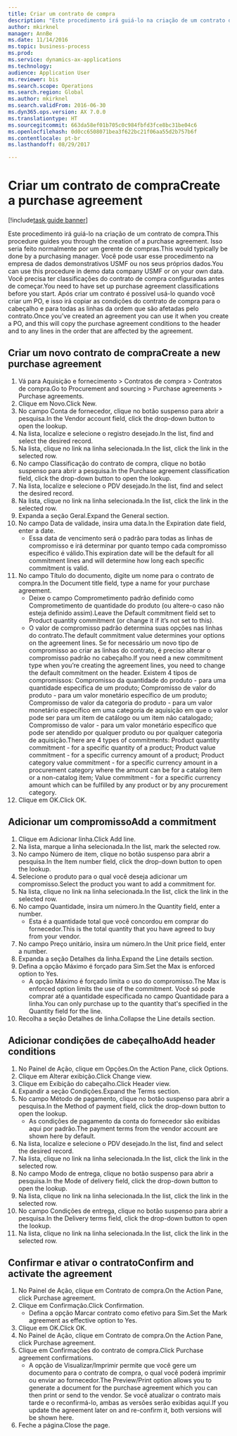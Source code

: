 ```yaml
--- 
title: Criar um contrato de compra
description: "Este procedimento irá guiá-lo na criação de um contrato de compra."
author: mkirknel
manager: AnnBe
ms.date: 11/14/2016
ms.topic: business-process
ms.prod: 
ms.service: dynamics-ax-applications
ms.technology: 
audience: Application User
ms.reviewer: bis
ms.search.scope: Operations
ms.search.region: Global
ms.author: mkirknel
ms.search.validFrom: 2016-06-30
ms.dyn365.ops.version: AX 7.0.0
ms.translationtype: HT
ms.sourcegitcommit: 663da58ef01b705c0c984fbfd3fce8bc31be04c6
ms.openlocfilehash: 0d0cc6508071bea3f622bc21f06aa55d2b757b6f
ms.contentlocale: pt-br
ms.lasthandoff: 08/29/2017

---
```

# <a name="create-a-purchase-agreement"></a><span data-ttu-id="caf25-103">Criar um contrato de compra</span><span class="sxs-lookup"><span data-stu-id="caf25-103">Create a purchase agreement</span></span>

[!include[task guide banner](../../includes/task-guide-banner.md)]

<span data-ttu-id="caf25-104">Este procedimento irá guiá-lo na criação de um contrato de compra.</span><span class="sxs-lookup"><span data-stu-id="caf25-104">This procedure guides you through the creation of a purchase agreement.</span></span> <span data-ttu-id="caf25-105">Isso seria feito normalmente por um gerente de compras.</span><span class="sxs-lookup"><span data-stu-id="caf25-105">This would typically be done by a purchasing manager.</span></span> <span data-ttu-id="caf25-106">Você pode usar esse procedimento na empresa de dados demonstrativos USMF ou nos seus próprios dados.</span><span class="sxs-lookup"><span data-stu-id="caf25-106">You can use this procedure in demo data company USMF or on your own data.</span></span> <span data-ttu-id="caf25-107">Você precisa ter classificações do contrato de compra configuradas antes de começar.</span><span class="sxs-lookup"><span data-stu-id="caf25-107">You need to have set up purchase agreement classifications before you start.</span></span> <span data-ttu-id="caf25-108">Após criar um contrato é possível usá-lo quando você criar um PO, e isso irá copiar as condições do contrato de compra para o cabeçalho e para todas as linhas da ordem que são afetadas pelo contrato.</span><span class="sxs-lookup"><span data-stu-id="caf25-108">Once you've created an agreement you can use it when you create a PO, and this will copy the purchase agreement conditions to the header and to any lines in the order that are affected by the agreement.</span></span>


## <a name="create-a-new-purchase-agreement"></a><span data-ttu-id="caf25-109">Criar um novo contrato de compra</span><span class="sxs-lookup"><span data-stu-id="caf25-109">Create a new purchase agreement</span></span>
1. <span data-ttu-id="caf25-110">Vá para Aquisição e fornecimento > Contratos de compra > Contratos de compra.</span><span class="sxs-lookup"><span data-stu-id="caf25-110">Go to Procurement and sourcing > Purchase agreements > Purchase agreements.</span></span>
2. <span data-ttu-id="caf25-111">Clique em Novo.</span><span class="sxs-lookup"><span data-stu-id="caf25-111">Click New.</span></span>
3. <span data-ttu-id="caf25-112">No campo Conta de fornecedor, clique no botão suspenso para abrir a pesquisa.</span><span class="sxs-lookup"><span data-stu-id="caf25-112">In the Vendor account field, click the drop-down button to open the lookup.</span></span>
4. <span data-ttu-id="caf25-113">Na lista, localize e selecione o registro desejado.</span><span class="sxs-lookup"><span data-stu-id="caf25-113">In the list, find and select the desired record.</span></span>
5. <span data-ttu-id="caf25-114">Na lista, clique no link na linha selecionada.</span><span class="sxs-lookup"><span data-stu-id="caf25-114">In the list, click the link in the selected row.</span></span>
6. <span data-ttu-id="caf25-115">No campo Classificação do contrato de compra, clique no botão suspenso para abrir a pesquisa.</span><span class="sxs-lookup"><span data-stu-id="caf25-115">In the Purchase agreement classification field, click the drop-down button to open the lookup.</span></span>
7. <span data-ttu-id="caf25-116">Na lista, localize e selecione o PDV desejado.</span><span class="sxs-lookup"><span data-stu-id="caf25-116">In the list, find and select the desired record.</span></span>
8. <span data-ttu-id="caf25-117">Na lista, clique no link na linha selecionada.</span><span class="sxs-lookup"><span data-stu-id="caf25-117">In the list, click the link in the selected row.</span></span>
9. <span data-ttu-id="caf25-118">Expanda a seção Geral.</span><span class="sxs-lookup"><span data-stu-id="caf25-118">Expand the General section.</span></span>
10. <span data-ttu-id="caf25-119">No campo Data de validade, insira uma data.</span><span class="sxs-lookup"><span data-stu-id="caf25-119">In the Expiration date field, enter a date.</span></span>
    * <span data-ttu-id="caf25-120">Essa data de vencimento será o padrão para todas as linhas de compromisso e irá determinar por quanto tempo cada compromisso específico é válido.</span><span class="sxs-lookup"><span data-stu-id="caf25-120">This expiration date will be the default for all commitment lines and will determine how long each specific commitment is valid.</span></span>  
11. <span data-ttu-id="caf25-121">No campo Título do documento, digite um nome para o contrato de compra.</span><span class="sxs-lookup"><span data-stu-id="caf25-121">In the Document title field, type a name for your purchase agreement.</span></span>
    * <span data-ttu-id="caf25-122">Deixe o campo Comprometimento padrão definido como Comprometimento de quantidade do produto (ou altere-o caso não esteja definido assim).</span><span class="sxs-lookup"><span data-stu-id="caf25-122">Leave the Default commitment field set to Product quantity commitment (or change it if it’s not set to this).</span></span>  
    * <span data-ttu-id="caf25-123">O valor de compromisso padrão determina suas opções nas linhas do contrato.</span><span class="sxs-lookup"><span data-stu-id="caf25-123">The default commitment value determines your options on the agreement lines.</span></span> <span data-ttu-id="caf25-124">Se for necessário um novo tipo de compromisso ao criar as linhas do contrato, é preciso alterar o compromisso padrão no cabeçalho.</span><span class="sxs-lookup"><span data-stu-id="caf25-124">If you need a new commitment type when you’re creating the agreement lines, you need to change the default commitment on the header.</span></span>  <span data-ttu-id="caf25-125">Existem 4 tipos de compromissos: Compromisso da quantidade do produto - para uma quantidade específica de um produto; Compromisso de valor do produto - para um valor monetário específico de um produto; Compromisso de valor da categoria do produto - para um valor monetário específico em uma categoria de aquisição em que o valor pode ser para um item de catálogo ou um item não catalogado; Compromisso de valor - para um valor monetário específico que pode ser atendido por qualquer produto ou por qualquer categoria de aquisição.</span><span class="sxs-lookup"><span data-stu-id="caf25-125">There are 4 types of commitments: Product quantity commitment - for a specific quantity of a product; Product value commitment - for a specific currency amount of a product; Product category value commitment - for a specific currency amount in a procurement category where the amount can be for a catalog item or a non-catalog item; Value commitment - for a specific currency amount which can be fulfilled by any product or by any procurement category.</span></span>  
12. <span data-ttu-id="caf25-126">Clique em OK.</span><span class="sxs-lookup"><span data-stu-id="caf25-126">Click OK.</span></span>

## <a name="add-a-commitment"></a><span data-ttu-id="caf25-127">Adicionar um compromisso</span><span class="sxs-lookup"><span data-stu-id="caf25-127">Add a commitment</span></span>
1. <span data-ttu-id="caf25-128">Clique em Adicionar linha.</span><span class="sxs-lookup"><span data-stu-id="caf25-128">Click Add line.</span></span>
2. <span data-ttu-id="caf25-129">Na lista, marque a linha selecionada.</span><span class="sxs-lookup"><span data-stu-id="caf25-129">In the list, mark the selected row.</span></span>
3. <span data-ttu-id="caf25-130">No campo Número de item, clique no botão suspenso para abrir a pesquisa.</span><span class="sxs-lookup"><span data-stu-id="caf25-130">In the Item number field, click the drop-down button to open the lookup.</span></span>
4. <span data-ttu-id="caf25-131">Selecione o produto para o qual você deseja adicionar um compromisso.</span><span class="sxs-lookup"><span data-stu-id="caf25-131">Select the product you want to add a commitment for.</span></span>
5. <span data-ttu-id="caf25-132">Na lista, clique no link na linha selecionada.</span><span class="sxs-lookup"><span data-stu-id="caf25-132">In the list, click the link in the selected row.</span></span>
6. <span data-ttu-id="caf25-133">No campo Quantidade, insira um número.</span><span class="sxs-lookup"><span data-stu-id="caf25-133">In the Quantity field, enter a number.</span></span>
    * <span data-ttu-id="caf25-134">Esta é a quantidade total que você concordou em comprar do fornecedor.</span><span class="sxs-lookup"><span data-stu-id="caf25-134">This is the total quantity that you have agreed to buy from your vendor.</span></span>  
7. <span data-ttu-id="caf25-135">No campo Preço unitário, insira um número.</span><span class="sxs-lookup"><span data-stu-id="caf25-135">In the Unit price field, enter a number.</span></span>
8. <span data-ttu-id="caf25-136">Expanda a seção Detalhes da linha.</span><span class="sxs-lookup"><span data-stu-id="caf25-136">Expand the Line details section.</span></span>
9. <span data-ttu-id="caf25-137">Defina a opção Máximo é forçado para Sim.</span><span class="sxs-lookup"><span data-stu-id="caf25-137">Set the Max is enforced option to Yes.</span></span>
    * <span data-ttu-id="caf25-138">A opção Máximo é forçado limita o uso do compromisso.</span><span class="sxs-lookup"><span data-stu-id="caf25-138">The Max is enforced option limits the use of the commitment.</span></span> <span data-ttu-id="caf25-139">Você só pode comprar até a quantidade especificada no campo Quantidade para a linha.</span><span class="sxs-lookup"><span data-stu-id="caf25-139">You can only purchase up to the quantity that's specified in the Quantity field for the line.</span></span>  
10. <span data-ttu-id="caf25-140">Recolha a seção Detalhes de linha.</span><span class="sxs-lookup"><span data-stu-id="caf25-140">Collapse the Line details section.</span></span>

## <a name="add-header-conditions"></a><span data-ttu-id="caf25-141">Adicionar condições de cabeçalho</span><span class="sxs-lookup"><span data-stu-id="caf25-141">Add header conditions</span></span>
1. <span data-ttu-id="caf25-142">No Painel de Ação, clique em Opções.</span><span class="sxs-lookup"><span data-stu-id="caf25-142">On the Action Pane, click Options.</span></span>
2. <span data-ttu-id="caf25-143">Clique em Alterar exibição.</span><span class="sxs-lookup"><span data-stu-id="caf25-143">Click Change view.</span></span>
3. <span data-ttu-id="caf25-144">Clique em Exibição do cabeçalho.</span><span class="sxs-lookup"><span data-stu-id="caf25-144">Click Header view.</span></span>
4. <span data-ttu-id="caf25-145">Expandir a seção Condições.</span><span class="sxs-lookup"><span data-stu-id="caf25-145">Expand the Terms section.</span></span>
5. <span data-ttu-id="caf25-146">No campo Método de pagamento, clique no botão suspenso para abrir a pesquisa.</span><span class="sxs-lookup"><span data-stu-id="caf25-146">In the Method of payment field, click the drop-down button to open the lookup.</span></span>
    * <span data-ttu-id="caf25-147">As condições de pagamento da conta do fornecedor são exibidas aqui por padrão.</span><span class="sxs-lookup"><span data-stu-id="caf25-147">The payment terms from the vendor account are shown here by default.</span></span>       
6. <span data-ttu-id="caf25-148">Na lista, localize e selecione o PDV desejado.</span><span class="sxs-lookup"><span data-stu-id="caf25-148">In the list, find and select the desired record.</span></span>
7. <span data-ttu-id="caf25-149">Na lista, clique no link na linha selecionada.</span><span class="sxs-lookup"><span data-stu-id="caf25-149">In the list, click the link in the selected row.</span></span>
8. <span data-ttu-id="caf25-150">No campo Modo de entrega, clique no botão suspenso para abrir a pesquisa.</span><span class="sxs-lookup"><span data-stu-id="caf25-150">In the Mode of delivery field, click the drop-down button to open the lookup.</span></span>
9. <span data-ttu-id="caf25-151">Na lista, clique no link na linha selecionada.</span><span class="sxs-lookup"><span data-stu-id="caf25-151">In the list, click the link in the selected row.</span></span>
10. <span data-ttu-id="caf25-152">No campo Condições de entrega, clique no botão suspenso para abrir a pesquisa.</span><span class="sxs-lookup"><span data-stu-id="caf25-152">In the Delivery terms field, click the drop-down button to open the lookup.</span></span>
11. <span data-ttu-id="caf25-153">Na lista, clique no link na linha selecionada.</span><span class="sxs-lookup"><span data-stu-id="caf25-153">In the list, click the link in the selected row.</span></span>

## <a name="confirm-and-activate-the-agreement"></a><span data-ttu-id="caf25-154">Confirmar e ativar o contrato</span><span class="sxs-lookup"><span data-stu-id="caf25-154">Confirm and activate the agreement</span></span>
1. <span data-ttu-id="caf25-155">No Painel de Ação, clique em Contrato de compra.</span><span class="sxs-lookup"><span data-stu-id="caf25-155">On the Action Pane, click Purchase agreement.</span></span>
2. <span data-ttu-id="caf25-156">Clique em Confirmação.</span><span class="sxs-lookup"><span data-stu-id="caf25-156">Click Confirmation.</span></span>
    * <span data-ttu-id="caf25-157">Defina a opção Marcar contrato como efetivo para Sim.</span><span class="sxs-lookup"><span data-stu-id="caf25-157">Set the Mark agreement as effective option to Yes.</span></span>  
3. <span data-ttu-id="caf25-158">Clique em OK.</span><span class="sxs-lookup"><span data-stu-id="caf25-158">Click OK.</span></span>
4. <span data-ttu-id="caf25-159">No Painel de Ação, clique em Contrato de compra.</span><span class="sxs-lookup"><span data-stu-id="caf25-159">On the Action Pane, click Purchase agreement.</span></span>
5. <span data-ttu-id="caf25-160">Clique em Confirmações do contrato de compra.</span><span class="sxs-lookup"><span data-stu-id="caf25-160">Click Purchase agreement confirmations.</span></span>
    * <span data-ttu-id="caf25-161">A opção de Visualizar/Imprimir permite que você gere um documento para o contrato de compra, o qual você poderá imprimir ou enviar ao fornecedor.</span><span class="sxs-lookup"><span data-stu-id="caf25-161">The Preview/Print option allows you to generate a document for the purchase agreement which you can then print or send to the vendor.</span></span> <span data-ttu-id="caf25-162">Se você atualizar o contrato mais tarde e o reconfirmá-lo, ambas as versões serão exibidas aqui.</span><span class="sxs-lookup"><span data-stu-id="caf25-162">If you update the agreement later on and re-confirm it, both versions will be shown here.</span></span>  
6. <span data-ttu-id="caf25-163">Feche a página.</span><span class="sxs-lookup"><span data-stu-id="caf25-163">Close the page.</span></span>


